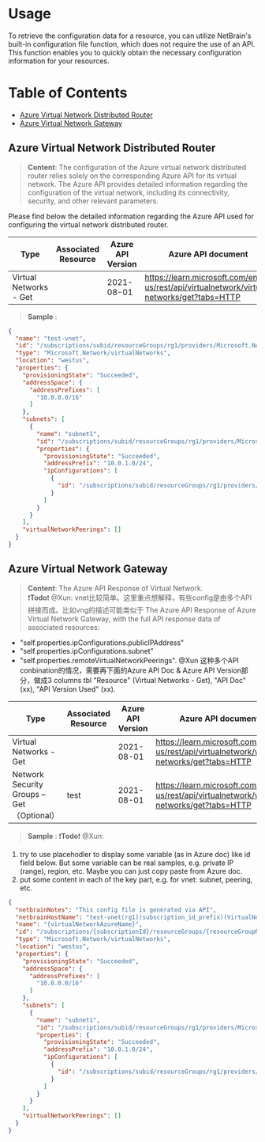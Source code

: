 # Usage
To retrieve the configuration data for a resource, you can utilize NetBrain's built-in configuration file function, which does not require the use of an API. This function enables you to quickly obtain the necessary configuration information for your resources.


# Table of Contents
* [Azure Virtual Network Distributed Router](#azure-virtual-network-distributed-router)
* [Azure Virtual Network Gateway](#azure-virtual-network-gateway)


## Azure Virtual Network Distributed Router

> **Content**: The configuration of the Azure virtual network distributed router relies solely on the corresponding Azure API for its virtual network. The Azure API provides detailed information regarding the configuration of the virtual network, including its connectivity, security, and other relevant parameters.

Please find below the detailed information regarding the Azure API used for configuring the virtual network distributed router.

|**Type**|**Associated Resource**|**Azure API Version**|**Azure API document**|
|------|------|------|------|
| Virtual Networks - Get |  | 2021-08-01 | https://learn.microsoft.com/en-us/rest/api/virtualnetwork/virtual-networks/get?tabs=HTTP | 


> **Sample** :
```json
{
  "name": "test-vnet",
  "id": "/subscriptions/subid/resourceGroups/rg1/providers/Microsoft.Network/virtualNetworks/test-vnet",
  "type": "Microsoft.Network/virtualNetworks",
  "location": "westus",
  "properties": {
    "provisioningState": "Succeeded",
    "addressSpace": {
      "addressPrefixes": [
        "10.0.0.0/16"
      ]
    },
    "subnets": [
      {
        "name": "subnet1",
        "id": "/subscriptions/subid/resourceGroups/rg1/providers/Microsoft.Network/virtualNetworks/test-vnet/subnets/subnet1",
        "properties": {
          "provisioningState": "Succeeded",
          "addressPrefix": "10.0.1.0/24",
          "ipConfigurations": [
            {
              "id": "/subscriptions/subid/resourceGroups/rg1/providers/Microsoft.Network/loadBalancers/lb/frontendIPConfigurations/fe"
            }
          ]
        }
      }
    ],
    "virtualNetworkPeerings": []
  }
}
```



## Azure Virtual Network Gateway

> **Content**: The Azure API Response of Virtual Network.  
:exclamation:**Todo**:exclamation: @Xun: vnet比较简单。这里重点想解释，有些config是由多个API拼接而成。比如vng的描述可能类似于 The Azure API Response of Azure Virtual Network Gateway, with the full API response data of associated resources: 
* "self.properties.ipConfigurations.publicIPAddress"
* "self.properties.ipConfigurations.subnet"
* "self.properties.remoteVirtualNetworkPeerings". 
@Xun 这种多个API conbination的情况，需要再下面的Azure API Doc & Azure API Version部分，做成3 columns tbl "Resource" (Virtual Networks - Get), "API Doc" (xx), "API Version Used" (xx).

|**Type**|**Associated Resource**|**Azure API Version**|**Azure API document**|
|------|------|------|------|
| Virtual Networks - Get | | 2021-08-01 | https://learn.microsoft.com/en-us/rest/api/virtualnetwork/virtual-networks/get?tabs=HTTP | 
| Network Security Groups – Get （Optional）| test | 2021-08-01 | https://learn.microsoft.com/en-us/rest/api/virtualnetwork/virtual-networks/get?tabs=HTTP |

> **Sample** : 
:exclamation:**Todo**:exclamation: @Xun: 
1. try to use placehodler to display some variable (as in Azure doc) like id field below. But some variable can be real samples, e.g. private IP (range), region, etc. Maybe you can just copy paste from Azure doc.
2. put some content in each of the key part, e.g. for vnet: subnet, peering, etc.
```json
{
  "netbrainNotes": "This config file is generated via API",
  "netbrainHostName": "test-vnet(rg1)(subscription_id_prefix)(VirtualNetworkDistributedRouter)",
  "name": "{virtualNetworkAzureName}",
  "id": "/subscriptions/{subscriptionId}/resourceGroups/{resourceGroupName}/providers/Microsoft.Network/virtualNetworks/{virtualNetworkName}",
  "type": "Microsoft.Network/virtualNetworks",
  "location": "westus",
  "properties": {
    "provisioningState": "Succeeded",
    "addressSpace": {
      "addressPrefixes": [
        "10.0.0.0/16"
      ]
    },
    "subnets": [
      {
        "name": "subnet1",
        "id": "/subscriptions/subid/resourceGroups/rg1/providers/Microsoft.Network/virtualNetworks/test-vnet/subnets/subnet1",
        "properties": {
          "provisioningState": "Succeeded",
          "addressPrefix": "10.0.1.0/24",
          "ipConfigurations": [
            {
              "id": "/subscriptions/subid/resourceGroups/rg1/providers/Microsoft.Network/loadBalancers/lb/frontendIPConfigurations/fe"
            }
          ]
        }
      }
    ],
    "virtualNetworkPeerings": []
  }
}
```
